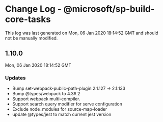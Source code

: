 # Change Log - @microsoft/sp-build-core-tasks

This log was last generated on Mon, 06 Jan 2020 18:14:52 GMT and should not be manually modified.

## 1.10.0
Mon, 06 Jan 2020 18:14:52 GMT

### Updates

- Bump set-webpack-public-path-plugin 2.1.127 -> 2.1.133
- Bump @types/webpack to 4.39.2
- Support webpack multi-compiler.
- Support search query modifier for serve configuration
- Exclude node_modules for source-map-loader
- update @types/jest to match current jest version


